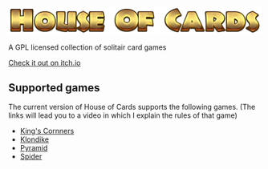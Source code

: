 ![House Of Cards](https://github.com/PhantasarProductions/House-Of-Cards/blob/main/SRC/Assets/Tricky/GFX/Logo/Main.png?raw=true)

 A GPL licensed collection of solitair card games


 [Check it out on itch.io](https://phantasar-productions.itch.io/house-of-cards)


## Supported games

The current version of House of Cards supports the following games.
(The links will lead you to a video in which I explain the rules of that game)

- [King's Cornners](https://rumble.com/v4j9llu-how-to-play-kings-corners.html)
- [Klondike](https://rumble.com/v4khod6-how-to-play-klondike.html)
- [Pyramid](https://rumble.com/v4j9mwk-how-to-play-pyramid.html)
- [Spider](https://rumble.com/v4j9qj0-how-to-play-spider.html)
